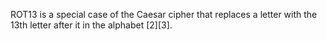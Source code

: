 ROT13 is a special case of the Caesar cipher that replaces a letter with the 13th letter after it in the alphabet [2][3].
